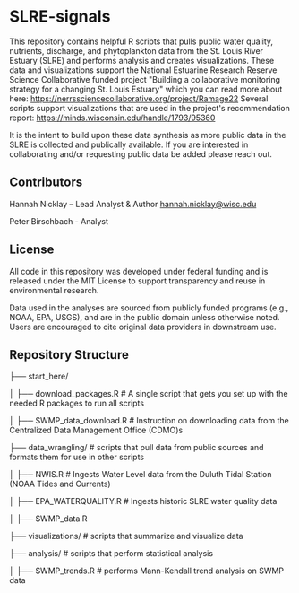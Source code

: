 # SLRE-signals
This repository contains helpful R scripts that pulls public water quality, nutrients, discharge, and phytoplankton data from the St. Louis River Estuary (SLRE) and performs analysis and creates visualizations.
These data and visualizations support the National Estuarine Research Reserve Science Collaborative funded project "Building a collaborative monitoring strategy for a changing St. Louis Estuary" which you can read more about here: https://nerrssciencecollaborative.org/project/Ramage22
Several scripts support visualizations that are used in the project's recommendation report: https://minds.wisconsin.edu/handle/1793/95360

It is the intent to build upon these data synthesis as more public data in the SLRE is collected and publically available.
If you are interested in collaborating and/or requesting public data be added please reach out.

## Contributors
Hannah Nicklay – Lead Analyst & Author
hannah.nicklay@wisc.edu 

Peter Birschbach - Analyst

## License
All code in this repository was developed under federal funding and is released under the MIT License to support transparency and reuse in environmental research.

Data used in the analyses are sourced from publicly funded programs (e.g., NOAA, EPA, USGS), and are in the public domain unless otherwise noted. Users are encouraged to cite original data providers in downstream use.

## Repository Structure
├── start_here/        

│   ├── download_packages.R   # A single script that gets you set up with the needed R packages to run all scripts

│   ├── SWMP_data_download.R  # Instruction on downloading data from the Centralized Data Management Office (CDMO)s

├── data_wrangling/           # scripts that pull data from public sources and formats them for use in other scripts

│   ├── NWIS.R                # Ingests Water Level data from the Duluth Tidal Station (NOAA Tides and Currents)

│   ├── EPA_WATERQUALITY.R    # Ingests historic SLRE water quality data

│   ├── SWMP_data.R

├── visualizations/           # scripts that summarize and visualize data

├── analysis/                 # scripts that perform statistical analysis

│   ├── SWMP_trends.R         # performs Mann-Kendall trend analysis on SWMP data
